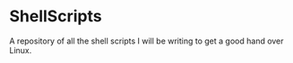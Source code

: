 # ShellScripts
A repository of all the shell scripts I will be writing to get a good hand over Linux.
